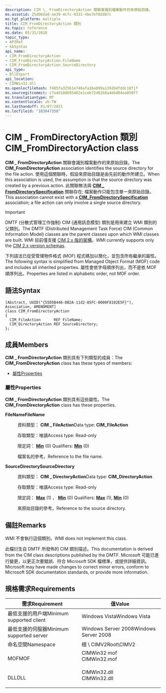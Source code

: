 ```yaml
---
description: CIM \_ FromDirectoryAction 關聯會識別檔案動作的來原始目錄。
ms.assetid: 25d06dad-ae39-4cfc-9331-4be7ef02d87c
ms.tgt_platform: multiple
title: CIM_FromDirectoryAction 類別
ms.topic: reference
ms.date: 05/31/2018
topic_type:
- APIRef
- kbSyntax
api_name:
- CIM_FromDirectoryAction
- CIM_FromDirectoryAction.FileName
- CIM_FromDirectoryAction.SourceDirectory
api_type:
- DllExport
api_location:
- CIMWin32.dll
ms.openlocfilehash: f485fa32561e746afa16a899a1392b4fddc18f1f
ms.sourcegitcommit: c7add10d695482e1ceb72d62b8a4ebd84ea050f7
ms.translationtype: MT
ms.contentlocale: zh-TW
ms.lasthandoff: 01/07/2021
ms.locfileid: "103847358"
---
```

# <a name="cim_fromdirectoryaction-class"></a><span data-ttu-id="c395d-103">CIM \_ FromDirectoryAction 類別</span><span class="sxs-lookup"><span data-stu-id="c395d-103">CIM\_FromDirectoryAction class</span></span>

<span data-ttu-id="c395d-104">**CIM \_ FromDirectoryAction** 關聯會識別檔案動作的來原始目錄。</span><span class="sxs-lookup"><span data-stu-id="c395d-104">The **CIM\_FromDirectoryAction** association identifies the source directory for the file action.</span></span> <span data-ttu-id="c395d-105">使用這個關聯時，假設來原始目錄是由先前的動作所建立。</span><span class="sxs-lookup"><span data-stu-id="c395d-105">When this association is used, the assumption is that the source directory was created by a previous action.</span></span> <span data-ttu-id="c395d-106">此關聯無法與 [**CIM \_ FromDirectorySpecification**](cim-fromdirectoryspecification.md) 關聯存在; 檔案動作只能包含單一來原始目錄。</span><span class="sxs-lookup"><span data-stu-id="c395d-106">This association cannot exist with a [**CIM\_FromDirectorySpecification**](cim-fromdirectoryspecification.md) association; a file action can only involve a single source directory.</span></span>

> [!IMPORTANT]
> <span data-ttu-id="c395d-107">DMTF (分散式管理工作強制) CIM (通用訊息模型) 類別是用來建立 WMI 類別的父類別。</span><span class="sxs-lookup"><span data-stu-id="c395d-107">The DMTF (Distributed Management Task Force) CIM (Common Information Model) classes are the parent classes upon which WMI classes are built.</span></span> <span data-ttu-id="c395d-108">WMI 目前僅支援 [CIM 2.x 版的架構](https://dmtf.org/standards/cim/schemas)。</span><span class="sxs-lookup"><span data-stu-id="c395d-108">WMI currently supports only the [CIM 2.x version schemas](https://dmtf.org/standards/cim/schemas).</span></span>

 

<span data-ttu-id="c395d-109">下列語法已從受管理物件格式 (MOF) 程式碼加以簡化，並包含所有繼承的屬性。</span><span class="sxs-lookup"><span data-stu-id="c395d-109">The following syntax is simplified from Managed Object Format (MOF) code and includes all inherited properties.</span></span> <span data-ttu-id="c395d-110">屬性會依字母順序列出，而不是依 MOF 順序列出。</span><span class="sxs-lookup"><span data-stu-id="c395d-110">Properties are listed in alphabetic order, not MOF order.</span></span>

## <a name="syntax"></a><span data-ttu-id="c395d-111">語法</span><span class="sxs-lookup"><span data-stu-id="c395d-111">Syntax</span></span>

``` syntax
[Abstract, UUID("{55D5B446-DB2A-11d2-85FC-0000F8102E5F}"), Association, AMENDMENT]
class CIM_FromDirectoryAction
{
  CIM_FileAction      REF FileName;
  CIM_DirectoryAction REF SourceDirectory;
};
```

## <a name="members"></a><span data-ttu-id="c395d-112">成員</span><span class="sxs-lookup"><span data-stu-id="c395d-112">Members</span></span>

<span data-ttu-id="c395d-113">**CIM \_ FromDirectoryAction** 類別具有下列類型的成員：</span><span class="sxs-lookup"><span data-stu-id="c395d-113">The **CIM\_FromDirectoryAction** class has these types of members:</span></span>

-   [<span data-ttu-id="c395d-114">屬性</span><span class="sxs-lookup"><span data-stu-id="c395d-114">Properties</span></span>](#properties)

### <a name="properties"></a><span data-ttu-id="c395d-115">屬性</span><span class="sxs-lookup"><span data-stu-id="c395d-115">Properties</span></span>

<span data-ttu-id="c395d-116">**CIM \_ FromDirectoryAction** 類別具有這些屬性。</span><span class="sxs-lookup"><span data-stu-id="c395d-116">The **CIM\_FromDirectoryAction** class has these properties.</span></span>

<dl> <dt>

<span data-ttu-id="c395d-117">**FileName**</span><span class="sxs-lookup"><span data-stu-id="c395d-117">**FileName**</span></span>
</dt> <dd> <dl> <dt>

<span data-ttu-id="c395d-118">資料類型： **CIM \_ FileAction**</span><span class="sxs-lookup"><span data-stu-id="c395d-118">Data type: **CIM\_FileAction**</span></span>
</dt> <dt>

<span data-ttu-id="c395d-119">存取類型：唯讀</span><span class="sxs-lookup"><span data-stu-id="c395d-119">Access type: Read-only</span></span>
</dt> <dt>

<span data-ttu-id="c395d-120">限定詞： [**Min**](/windows/desktop/WmiSdk/standard-qualifiers) (0) </span><span class="sxs-lookup"><span data-stu-id="c395d-120">Qualifiers: [**Min**](/windows/desktop/WmiSdk/standard-qualifiers) (0)</span></span>
</dt> </dl>

<span data-ttu-id="c395d-121">檔案名的參考。</span><span class="sxs-lookup"><span data-stu-id="c395d-121">Reference to the file name.</span></span>

</dd> <dt>

<span data-ttu-id="c395d-122">**SourceDirectory**</span><span class="sxs-lookup"><span data-stu-id="c395d-122">**SourceDirectory**</span></span>
</dt> <dd> <dl> <dt>

<span data-ttu-id="c395d-123">資料類型： **CIM \_ DirectoryAction**</span><span class="sxs-lookup"><span data-stu-id="c395d-123">Data type: **CIM\_DirectoryAction**</span></span>
</dt> <dt>

<span data-ttu-id="c395d-124">存取類型：唯讀</span><span class="sxs-lookup"><span data-stu-id="c395d-124">Access type: Read-only</span></span>
</dt> <dt>

<span data-ttu-id="c395d-125">限定詞： [**Max**](/windows/desktop/WmiSdk/standard-qualifiers) (1) ， [**Min**](/windows/desktop/WmiSdk/standard-qualifiers) (0) </span><span class="sxs-lookup"><span data-stu-id="c395d-125">Qualifiers: [**Max**](/windows/desktop/WmiSdk/standard-qualifiers) (1), [**Min**](/windows/desktop/WmiSdk/standard-qualifiers) (0)</span></span>
</dt> </dl>

<span data-ttu-id="c395d-126">來原始目錄的參考。</span><span class="sxs-lookup"><span data-stu-id="c395d-126">Reference to the source directory.</span></span>

</dd> </dl>

## <a name="remarks"></a><span data-ttu-id="c395d-127">備註</span><span class="sxs-lookup"><span data-stu-id="c395d-127">Remarks</span></span>

<span data-ttu-id="c395d-128">WMI 不會執行這個類別。</span><span class="sxs-lookup"><span data-stu-id="c395d-128">WMI does not implement this class.</span></span>

<span data-ttu-id="c395d-129">此檔衍生自 DMTF 所發佈的 CIM 類別描述。</span><span class="sxs-lookup"><span data-stu-id="c395d-129">This documentation is derived from the CIM class descriptions published by the DMTF.</span></span> <span data-ttu-id="c395d-130">Microsoft 可能已進行變更，以更正次要錯誤、符合 Microsoft SDK 檔標準，或提供詳細資訊。</span><span class="sxs-lookup"><span data-stu-id="c395d-130">Microsoft may have made changes to correct minor errors, conform to Microsoft SDK documentation standards, or provide more information.</span></span>

## <a name="requirements"></a><span data-ttu-id="c395d-131">規格需求</span><span class="sxs-lookup"><span data-stu-id="c395d-131">Requirements</span></span>



| <span data-ttu-id="c395d-132">需求</span><span class="sxs-lookup"><span data-stu-id="c395d-132">Requirement</span></span> | <span data-ttu-id="c395d-133">值</span><span class="sxs-lookup"><span data-stu-id="c395d-133">Value</span></span> |
|-------------------------------------|-----------------------------------------------------------------------------------------|
| <span data-ttu-id="c395d-134">最低支援的用戶端</span><span class="sxs-lookup"><span data-stu-id="c395d-134">Minimum supported client</span></span><br/> | <span data-ttu-id="c395d-135">Windows Vista</span><span class="sxs-lookup"><span data-stu-id="c395d-135">Windows Vista</span></span><br/>                                                                |
| <span data-ttu-id="c395d-136">最低支援的伺服器</span><span class="sxs-lookup"><span data-stu-id="c395d-136">Minimum supported server</span></span><br/> | <span data-ttu-id="c395d-137">Windows Server 2008</span><span class="sxs-lookup"><span data-stu-id="c395d-137">Windows Server 2008</span></span><br/>                                                          |
| <span data-ttu-id="c395d-138">命名空間</span><span class="sxs-lookup"><span data-stu-id="c395d-138">Namespace</span></span><br/>                | <span data-ttu-id="c395d-139">根 \\ CIMV2</span><span class="sxs-lookup"><span data-stu-id="c395d-139">Root\\CIMV2</span></span><br/>                                                                  |
| <span data-ttu-id="c395d-140">MOF</span><span class="sxs-lookup"><span data-stu-id="c395d-140">MOF</span></span><br/>                      | <dl> <span data-ttu-id="c395d-141"><dt>CIMWin32 mof</dt></span><span class="sxs-lookup"><span data-stu-id="c395d-141"><dt>CIMWin32.mof</dt></span></span> </dl> |
| <span data-ttu-id="c395d-142">DLL</span><span class="sxs-lookup"><span data-stu-id="c395d-142">DLL</span></span><br/>                      | <dl> <span data-ttu-id="c395d-143"><dt>CIMWin32.dll</dt></span><span class="sxs-lookup"><span data-stu-id="c395d-143"><dt>CIMWin32.dll</dt></span></span> </dl> |



 

